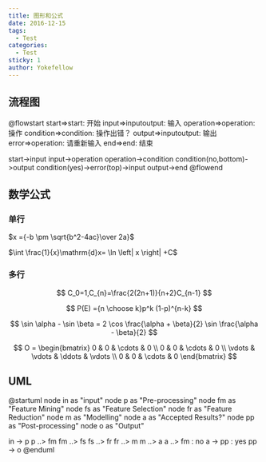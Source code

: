 ```yaml
---
title: 图形和公式
date: 2016-12-15
tags:
  - Test
categories:
  - Test
sticky: 1
author: Yokefellow
---
```


## 流程图

@flowstart
start=>start: 开始
input=>inputoutput: 输入
operation=>operation: 操作
condition=>condition: 操作出错？
output=>inputoutput: 输出
error=>operation: 请重新输入
end=>end: 结束

start->input
input->operation
operation->condition
condition(no,bottom)->output
condition(yes)->error(top)->input
output->end
@flowend

## 数学公式

### 单行

$x ={-b \pm \sqrt{b^2-4ac}\over 2a}$

$\int \frac{1}{x}\mathrm{d}x= \ln \left| x \right| +C$

### 多行

$$
C_0=1,C_{n}=\frac{2(2n+1)}{n+2}C_{n-1}
$$

$$
P(E) ={n \choose k}p^k (1-p)^{n-k}
$$

$$
\sin \alpha - \sin \beta =
2 \cos \frac{\alpha + \beta}{2}
\sin \frac{\alpha - \beta}{2}
$$

$$
O = \begin{bmatrix}
  0 & 0 & \cdots & 0 \\
  0 & 0 & \cdots & 0 \\
  \vdots & \vdots & \ddots & \vdots \\
  0 & 0 & \cdots & 0
\end{bmatrix}
$$

## UML

@startuml
node in as "input"
node p as "Pre-processing"
node fm as "Feature Mining"
node fs as "Feature Selection"
node fr as "Feature Reduction"
node m as "Modelling"
node a as "Accepted Results?"
node pp as "Post-processing"
node o as "Output"

in -> p
p ..> fm
fm ..> fs
fs ..> fr
fr ..> m
m ..> a
a ..> fm : no
a -> pp : yes
pp -> o
@enduml
